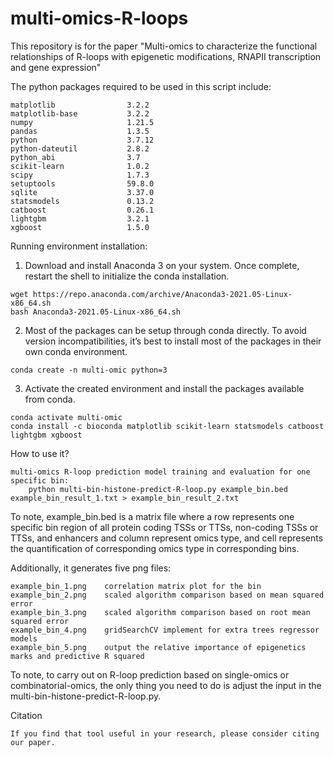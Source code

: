 # multi-omics-R-loops
This repository is for the paper "Multi-omics to characterize the functional relationships of R-loops with epigenetic modifications, RNAPII transcription and gene expression"

The python packages required to be used in this script include:

```
matplotlib                3.2.2                        
matplotlib-base           3.2.2            
numpy                     1.21.5           
pandas                    1.3.5            
python                    3.7.12          
python-dateutil           2.8.2              
python_abi                3.7                     
scikit-learn              1.0.2            
scipy                     1.7.3            
setuptools                59.8.0           
sqlite                    3.37.0               
statsmodels               0.13.2
catboost                  0.26.1
lightgbm                  3.2.1
xgboost                   1.5.0
```




Running environment installation:

1. Download and install Anaconda 3 on your system. Once complete, restart the shell to initialize the conda installation.
```
wget https://repo.anaconda.com/archive/Anaconda3-2021.05-Linux-x86_64.sh
bash Anaconda3-2021.05-Linux-x86_64.sh
```

2. Most of the packages can be setup through conda directly. To avoid version incompatibilities, it’s best to install most of the packages in their own conda environment.
```
conda create -n multi-omic python=3
```
3. Activate the created environment and install the packages available from conda.
```
conda activate multi-omic
conda install -c bioconda matplotlib scikit-learn statsmodels catboost lightgbm xgboost
```
How to use it?
```
multi-omics R-loop prediction model training and evaluation for one specific bin:
	python multi-bin-histone-predict-R-loop.py example_bin.bed  example_bin_result_1.txt > example_bin_result_2.txt
```
To note, example_bin.bed is a matrix file where a row represents one specific bin region of all protein coding TSSs or TTSs, non-coding TSSs or TTSs, and enhancers and column represent omics type, and cell represents the quantification of corresponding omics type in corresponding bins. 

Additionally, it generates five png files:
```
example_bin_1.png    correlation matrix plot for the bin
example_bin_2.png    scaled algorithm comparison based on mean squared error
example_bin_3.png    scaled algorithm comparison based on root mean squared error
example_bin_4.png    gridSearchCV implement for extra trees regressor models
example_bin_5.png    output the relative importance of epigenetics marks and predictive R squared
```
To note, to carry out on R-loop prediction based on single-omics or combinatorial-omics, the only thing you need to do is adjust the input in the multi-bin-histone-predict-R-loop.py.

Citation
```
If you find that tool useful in your research, please consider citing our paper.
```

